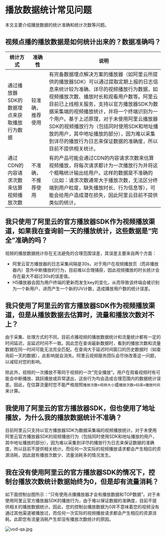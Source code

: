 # 播放数据统计常见问题

本文主要介绍播放数据的统计准确和统计次数等问题。

## 视频点播的播放数据是如何统计出来的？数据准确吗？

|统计方式|准确性|说明|
|----|---|--|
|通过播放器SDK的数据埋点来获取播放行为数据|较准确，推荐使用|有完备数据埋点解决方案的播放器（如阿里云所提供的播放器SDK）可以通过提取定期上报的日志信息来统计较为准确、详尽的视频播放行为数据，如视频播放次数、播放时长和观看用户数等。阿里云目前已上线相关服务，支持以官方播放器SDK为数据采集端的视频播放统计，并将一个终端识别为一个用户。基于上述原理，对于未使用阿里云播放器SDK的视频播放行为（包括同时使用SDK和地址播放的用户，其中地址播放的部分），因为难以采集到详尽的播放行为日志来保证数据的准确度，所以目前不提供相关统计。|
|通过CDN的内容请求次数来估算视频播放次数|不准确，不推荐使用|有的产品可能会通过CDN的内容请求次数来估算视频播放，将每次请求都计为一次播放行为并将这个粗略统计输出给用户。这样的数据是不准确的（比如：请求次数通常大于播放次数，无法区分终端到用户粒度，缺失播放时长、行为信息等），可能会给用户造成潜在损失，因此阿里云目前不提供类似的统计。|

## 我只使用了阿里云的官方播放器SDK作为视频播放渠道，如果我在查询前一天的播放统计，这些数据是“完全”准确的吗？

视频的播放数据统计存在无法避免的合理范围误差，其误差主要来自两个方面：

-   阿里云官方播放器的日志采集间隔是30s，对于用户在视频播放页（而非播放器内）意外中断播放的行为，目前难以合理捕获，因此视频播放的时长统计会存在最大不超过30s的误差值。
-   H5播放器会因为用户终端的更新而发生key的变化，从而导致该终端会被识别为一个新用户，进而产生一个新的UV计数，造成播放用户数的统计误差。

## 我只使用了阿里云的官方播放器SDK作为视频播放渠道，但是从播放数据去估算时，流量和播放次数对不上？

由于采集、处理方式的不同，目前点播视频的播放数据统计和流量统计都有一定的时间延迟，且延迟时间不一致。因此您在查询最新数据时，看到的播放次数和流量数据在同一时间可能无法完全匹配。在查询大于延迟时间窗口的历史数据时（如查询前一天的数据），此影响就会消失。阿里云视频服务团队会尽快改善这一问题，以减轻对您的影响。

除此外，视频的一次播放不等同于视频的一次“完全播放”。用户在观看视频时有可能会中断播放、跳跃播放或异常退出，这些行为均会造成合理范围内的数据统计误差。因此，在估算流量时您不能严格按照`播放次数×视频大小`或`播放次数×码率×播放时间`来计算。

## 我使用了阿里云的官方播放器SDK，但也使用了地址播放，为什么我的播放数据统计不准确？

目前阿里云只支持以官方播放器SDK为数据采集端的视频播放统计。对于未使用阿里云官方播放器SDK的视频播放行为（包括同时使用SDK和地址播放的用户，其中地址播放的部分），因为难以采集到详尽的播放行为日志来保证数据的准确度，所以目前不提供相关统计。而任何一次实际的视频播放请求都会产生相应的资源消耗，因此就有播放次数少、流量消耗多的情况发生。

## 我在没有使用阿里云的官方播放器SDK的情况下，控制台播放次数统计数据始终为0，但是却有流量消耗？

如下面控制台图所示：“只有使用点播播放器才会有播放数据和TOP数据”。对于未使用阿里云官方播放器SDK的播放行为，由于难以保证数据的准确度，目前不提供相关的播放数据统计。因此，您的控制台播放数据为0并不意味着您的视频没有通过其他渠道被播放过，而任何一次实际的视频播放请求都会产生相应的资源消耗。此即您有流量消耗产生却没有播放次数统计的原因。

![vod-qa.jpg ](https://static-aliyun-doc.oss-accelerate.aliyuncs.com/assets/img/zh-CN/4322076061/p179099.jpg)

